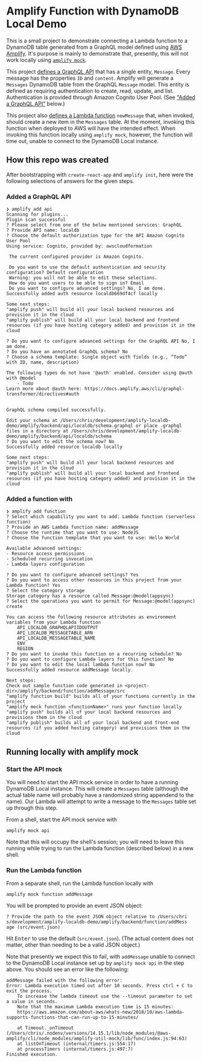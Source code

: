 # Amplify Function with DynamoDB Local Demo

This is a small project to demonstrate connecting a Lambda function to a DynamoDB table generated from a GraphQL model defined using [AWS Amplify](https://aws.amazon.com/amplify/).
It's purpose is mainly to demonstrate that, presently, this will not work locally using [`amplify mock`](https://docs.amplify.aws/cli/usage/mock).

This project [defines a GraphQL API](amplify/backend/api/localdb/schema.graphql) that has a single entity, `Message`.
Every message has the properties `ID` and `content`.
Amplify will generate a `Messages` DynamoDB table from the GraphQL `Message` model.
This entity is defined as requiring authentication to create, read, update, and list.
Authentication is provided through Amazon Cognito User Pool.
(See ["Added a GraphQL API"](#added-a-graphql-api) below.)

This project also [defines a Lambda function](amplify/backend/function/addMessage/src/index.js) `newMessage` that, when invoked, should create a new item in the `Messages` table.
At the moment, invoking this function when deployed to AWS will have the intended effect.
When invoking this function locally using `amplify mock`, however, the function will time out, unable to connect to the DynamoDB Local instance.


## How this repo was created

After bootstrapping with `create-react-app` and `amplify init`, here were the following selections of answers for the given steps.


### Added a GraphQL API

```
❯ amplify add api
Scanning for plugins...
Plugin scan successful
? Please select from one of the below mentioned services: GraphQL
? Provide API name: localdb
? Choose the default authorization type for the API Amazon Cognito User Pool
Using service: Cognito, provided by: awscloudformation

 The current configured provider is Amazon Cognito.

 Do you want to use the default authentication and security configuration? Default configuration
 Warning: you will not be able to edit these selections.
 How do you want users to be able to sign in? Email
 Do you want to configure advanced settings? No, I am done.
Successfully added auth resource localdb669df4cf locally

Some next steps:
"amplify push" will build all your local backend resources and provision it in the cloud
"amplify publish" will build all your local backend and frontend resources (if you have hosting category added) and provision it in the cloud

? Do you want to configure advanced settings for the GraphQL API No, I am done.
? Do you have an annotated GraphQL schema? No
? Choose a schema template: Single object with fields (e.g., “Todo” with ID, name, description)

The following types do not have '@auth' enabled. Consider using @auth with @model
	- Todo
Learn more about @auth here: https://docs.amplify.aws/cli/graphql-transformer/directives#auth


GraphQL schema compiled successfully.

Edit your schema at /Users/chris/development/amplify-localdb-demo/amplify/backend/api/localdb/schema.graphql or place .graphql files in a directory at /Users/chris/development/amplify-localdb-demo/amplify/backend/api/localdb/schema
? Do you want to edit the schema now? No
Successfully added resource localdb locally

Some next steps:
"amplify push" will build all your local backend resources and provision it in the cloud
"amplify publish" will build all your local backend and frontend resources (if you have hosting category added) and provision it in the cloud
```

### Added a function with

```
❯ amplify add function
? Select which capability you want to add: Lambda function (serverless function)
? Provide an AWS Lambda function name: addMessage
? Choose the runtime that you want to use: NodeJS
? Choose the function template that you want to use: Hello World

Available advanced settings:
- Resource access permissions
- Scheduled recurring invocation
- Lambda layers configuration

? Do you want to configure advanced settings? Yes
? Do you want to access other resources in this project from your Lambda function? Yes
? Select the category storage
Storage category has a resource called Message:@model(appsync)
? Select the operations you want to permit for Message:@model(appsync) create

You can access the following resource attributes as environment variables from your Lambda function
	API_LOCALDB_GRAPHQLAPIIDOUTPUT
	API_LOCALDB_MESSAGETABLE_ARN
	API_LOCALDB_MESSAGETABLE_NAME
	ENV
	REGION
? Do you want to invoke this function on a recurring schedule? No
? Do you want to configure Lambda layers for this function? No
? Do you want to edit the local lambda function now? No
Successfully added resource addMessage locally.

Next steps:
Check out sample function code generated in <project-dir>/amplify/backend/function/addMessage/src
"amplify function build" builds all of your functions currently in the project
"amplify mock function <functionName>" runs your function locally
"amplify push" builds all of your local backend resources and provisions them in the cloud
"amplify publish" builds all of your local backend and front-end resources (if you added hosting category) and provisions them in the cloud
```

## Running locally with amplify mock

### Start the API mock

You will need to start the API mock service in order to have a running DynamoDB Local instance.
This will create a `Messages` table (although the actual table name will probably have a randomized string appendend to the name).
Our Lambda will attempt to write a message to the `Messages` table set up through this step.

From a shell, start the API mock service with
```
amplify mock api
```

Note that this will occupy the shell's session; you will need to leave this running while trying to run the Lambda function (described below) in a new shell.


### Run the Lambda function

From a separate shell, run the Lambda function locally with

```
amplify mock function addMessage
```

You will be prompted to provide an event JSON object:
```
? Provide the path to the event JSON object relative to /Users/chri
s/development/amplify-localdb-demo/amplify/backend/function/addMess
age (src/event.json)
```

Hit <kbd>Enter</kbd> to use the default (`src/event.json`).
(The actual content does not matter, other than needing to be a valid JSON object.)

Note that presently we expect this to fail, with `addMessage` unable to connect to the DynamoDB Local instance set up by `amplify mock api` in the step above.
You should see an error like the following:

```
addMessage failed with the following error:
Error: Lambda execution timed out after 10 seconds. Press ctrl + C to exit the process.
    To increase the lambda timeout use the --timeout parameter to set a value in seconds.
    Note that the maximum Lambda execution time is 15 minutes:
    https://aws.amazon.com/about-aws/whats-new/2018/10/aws-lambda-supports-functions-that-can-run-up-to-15-minutes/

    at Timeout._onTimeout (/Users/chris/.nodenv/versions/14.15.1/lib/node_modules/@aws-amplify/cli/node_modules/amplify-util-mock/lib/func/index.js:94:63)
    at listOnTimeout (internal/timers.js:554:17)
    at processTimers (internal/timers.js:497:7)
Finished execution.
```
